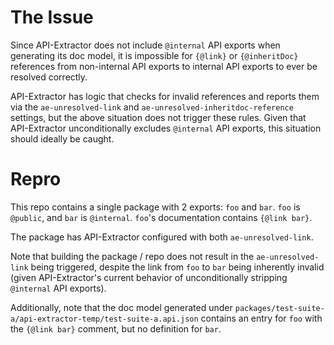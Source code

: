 # The Issue

Since API-Extractor does not include `@internal` API exports when generating its doc model, it is impossible for `{@link}` or `{@inheritDoc}` references from non-internal API exports to internal API exports to ever be resolved correctly.

API-Extractor has logic that checks for invalid references and reports them via the `ae-unresolved-link` and `ae-unresolved-inheritdoc-reference` settings, but the above situation does not trigger these rules.
Given that API-Extractor unconditionally excludes `@internal` API exports, this situation should ideally be caught.

# Repro

This repo contains a single package with 2 exports: `foo` and `bar`.
`foo` is `@public`, and `bar` is `@internal`.
`foo`'s documentation contains `{@link bar}`.

The package has API-Extractor configured with both `ae-unresolved-link`.

Note that building the package / repo does not result in the `ae-unresolved-link` being triggered, despite the link from `foo` to `bar` being inherently invalid (given API-Extractor's current behavior of unconditionally stripping `@internal` API exports).

Additionally, note that the doc model generated under `packages/test-suite-a/api-extractor-temp/test-suite-a.api.json` contains an entry for `foo` with the `{@link bar}` comment, but no definition for `bar`.
